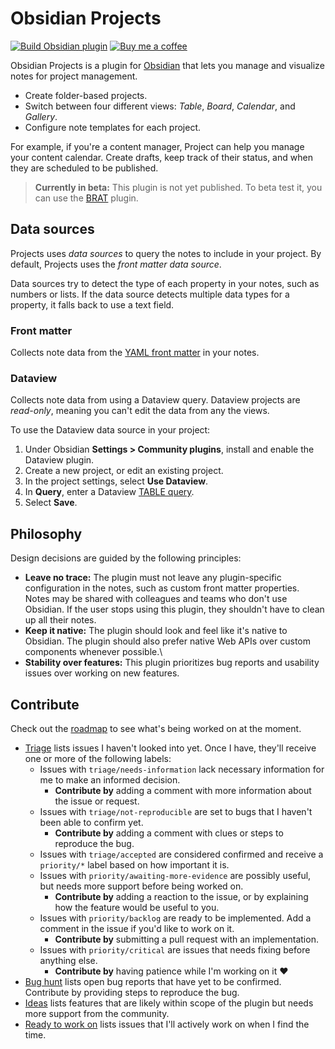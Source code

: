 # Obsidian Projects

[![Build Obsidian plugin](https://github.com/marcusolsson/obsidian-projects/actions/workflows/release.yml/badge.svg)](https://github.com/marcusolsson/obsidian-projects/actions/workflows/release.yml)
[![Buy me a coffee](https://img.shields.io/badge/-buy_me_a%C2%A0coffee-gray?logo=buy-me-a-coffee)](https://www.buymeacoffee.com/marcusolsson)

Obsidian Projects is a plugin for [Obsidian](https://obsidian.md) that lets you manage and visualize notes for project management.

- Create folder-based projects.
- Switch between four different views: _Table_, _Board_, _Calendar_, and _Gallery_.
- Configure note templates for each project.

For example, if you're a content manager, Project can help you manage your content calendar. Create drafts, keep track of their status, and when they are scheduled to be published.

> **Currently in beta:** This plugin is not yet published. To beta test it, you can use the [BRAT](https://github.com/TfTHacker/obsidian42-brat) plugin.

## Data sources

Projects uses _data sources_ to query the notes to include in your project. By default, Projects uses the _front matter data source_.

Data sources try to detect the type of each property in your notes, such as numbers or lists. If the data source detects multiple data types for a property, it falls back to use a text field.

### Front matter

Collects note data from the [YAML front matter](https://help.obsidian.md/Advanced+topics/YAML+front+matter) in your notes.

### Dataview

Collects note data from using a Dataview query. Dataview projects are _read-only_, meaning you can't edit the data from any the views.

To use the Dataview data source in your project:

1. Under Obsidian **Settings > Community plugins**, install and enable the Dataview plugin.
1. Create a new project, or edit an existing project.
1. In the project settings, select **Use Dataview**.
1. In **Query**, enter a Dataview [TABLE query](https://blacksmithgu.github.io/obsidian-dataview/query/queries/#table-queries).
1. Select **Save**.

## Philosophy

Design decisions are guided by the following principles:

- **Leave no trace:** The plugin must not leave any plugin-specific configuration in the notes, such as custom front matter properties. Notes may be shared with colleagues and teams who don't use Obsidian. If the user stops using this plugin, they shouldn't have to clean up all their notes.
- **Keep it native:** The plugin should look and feel like it's native to Obsidian. The plugin should also prefer native Web APIs over custom components whenever possible.\
- **Stability over features:** This plugin prioritizes bug reports and usability issues over working on new features.

## Contribute

Check out the [roadmap](https://github.com/users/marcusolsson/projects/4) to see what's being worked on at the moment.

- [Triage](https://github.com/users/marcusolsson/projects/4/views/6) lists issues I haven't looked into yet. Once I have, they'll receive one or more of the following labels:
  - Issues with `triage/needs-information` lack necessary information for me to make an informed decision.
    - **Contribute by** adding a comment with more information about the issue or request.
  - Issues with `triage/not-reproducible` are set to bugs that I haven't been able to confirm yet.
    - **Contribute by** adding a comment with clues or steps to reproduce the bug.
  - Issues with `triage/accepted` are considered confirmed and receive a `priority/*` label based on how important it is.
  - Issues with `priority/awaiting-more-evidence` are possibly useful, but needs more support before being worked on.
    - **Contribute by** adding a reaction to the issue, or by explaining how the feature would be useful to you.
  - Issues with `priority/backlog` are ready to be implemented. Add a comment in the issue if you'd like to work on it.
    - **Contribute by** submitting a pull request with an implementation.
  - Issues with `priority/critical` are issues that needs fixing before anything else.
    - **Contribute by** having patience while I'm working on it :heart:
- [Bug hunt](https://github.com/users/marcusolsson/projects/4/views/5) lists open bug reports that have yet to be confirmed. Contribute by providing steps to reproduce the bug.
- [Ideas](https://github.com/users/marcusolsson/projects/4/views/8) lists features that are likely within scope of the plugin but needs more support from the community.
- [Ready to work on](https://github.com/users/marcusolsson/projects/4/views/11) lists issues that I'll actively work on when I find the time.


